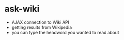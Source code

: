 # ask-wiki


* AJAX connection to Wiki API
* getting results from Wikipedia
* you can type the headword you wanted to read about 


